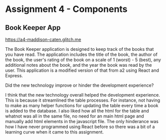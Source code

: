 Assignment 4 - Components
===
## Book Keeper App

https://a4-maddison-caten.glitch.me

The Book Keeper application is designed to keep track of the books that you have read. The application includes the title of the book, the author of the book, the user's rating of the book on a scale of 1 (worst) - 5 (best), any additional notes about the book, and the year the book was read by the user. This application is a modified version of that from a2 using React and Express. 

Did the new technology improve or hinder the development experience?

I think that the new technology overall helped the development experience. This is because it streamlined the table processes. For instance, not having to make as many helper functions for updating the table every time a book is added to the database. I also liked how all the html for the table and whatnot was all in the same file, no need for an main html page and manually add html elements in the javascript file. The only hinderance was how I have never programmed using React before so there was a bit of a learning curve when it came to this assignment.
